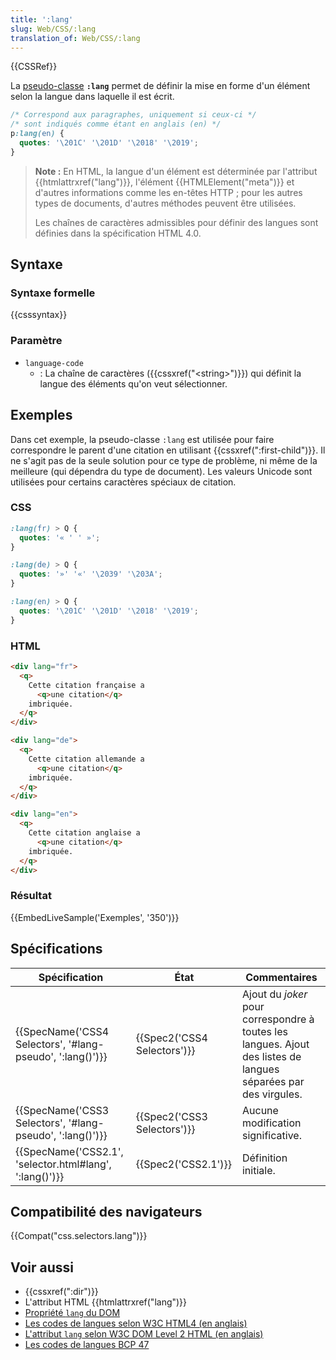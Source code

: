 ```yaml
---
title: ':lang'
slug: Web/CSS/:lang
translation_of: Web/CSS/:lang
---
```

{{CSSRef}}

La [pseudo-classe](/fr/docs/Web/CSS/Pseudo-classes) **`:lang`** permet de définir la mise en forme d'un élément selon la langue dans laquelle il est écrit.

```css
/* Correspond aux paragraphes, uniquement si ceux-ci */
/* sont indiqués comme étant en anglais (en) */
p:lang(en) {
  quotes: '\201C' '\201D' '\2018' '\2019';
}
```

> **Note :** En HTML, la langue d'un élément est déterminée par l'attribut {{htmlattrxref("lang")}}, l'élément {{HTMLElement("meta")}} et d'autres informations comme les en-têtes HTTP ; pour les autres types de documents, d'autres méthodes peuvent être utilisées.
>
> Les chaînes de caractères admissibles pour définir des langues sont définies dans la spécification HTML 4.0.

## Syntaxe

### Syntaxe formelle

{{csssyntax}}

### Paramètre

- `language-code`
  - : La chaîne de caractères ({{cssxref("&lt;string&gt;")}}) qui définit la langue des éléments qu'on veut sélectionner.

## Exemples

Dans cet exemple, la pseudo-classe `:lang` est utilisée pour faire correspondre le parent d'une citation en utilisant {{cssxref(":first-child")}}. Il ne s'agit pas de la seule solution pour ce type de problème, ni même de la meilleure (qui dépendra du type de document). Les valeurs Unicode sont utilisées pour certains caractères spéciaux de citation.

### CSS

```css
:lang(fr) > Q {
  quotes: '« ' ' »';
}

:lang(de) > Q {
  quotes: '»' '«' '\2039' '\203A';
}

:lang(en) > Q {
  quotes: '\201C' '\201D' '\2018' '\2019';
}
```

### HTML

```html
<div lang="fr">
  <q>
    Cette citation française a
      <q>une citation</q>
    imbriquée.
  </q>
</div>

<div lang="de">
  <q>
    Cette citation allemande a
      <q>une citation</q>
    imbriquée.
  </q>
</div>

<div lang="en">
  <q>
    Cette citation anglaise a
      <q>une citation</q>
    imbriquée.
  </q>
</div>
```

### Résultat

{{EmbedLiveSample('Exemples', '350')}}

## Spécifications

| Spécification                                                                | État                                 | Commentaires                                                                                                    |
| ---------------------------------------------------------------------------- | ------------------------------------ | --------------------------------------------------------------------------------------------------------------- |
| {{SpecName('CSS4 Selectors', '#lang-pseudo', ':lang()')}} | {{Spec2('CSS4 Selectors')}} | Ajout du _joker_ pour correspondre à toutes les langues. Ajout des listes de langues séparées par des virgules. |
| {{SpecName('CSS3 Selectors', '#lang-pseudo', ':lang()')}} | {{Spec2('CSS3 Selectors')}} | Aucune modification significative.                                                                              |
| {{SpecName('CSS2.1', 'selector.html#lang', ':lang()')}}     | {{Spec2('CSS2.1')}}             | Définition initiale.                                                                                            |

## Compatibilité des navigateurs

{{Compat("css.selectors.lang")}}

## Voir aussi

- {{cssxref(":dir")}}
- L'attribut HTML {{htmlattrxref("lang")}}
- [Propriété `lang` du DOM](/fr/docs/Web/API/HTMLElement/lang)
- [Les codes de langues selon W3C HTML4 (en anglais)](https://www.w3.org/TR/REC-html40/struct/dirlang.html#h-8.1.1)
- [L'attribut `lang` selon W3C DOM Level 2 HTML (en anglais)](https://www.w3.org/TR/DOM-Level-2-HTML/html.html#ID-59132807)
- [Les codes de langues BCP 47](https://tools.ietf.org/html/bcp47)
